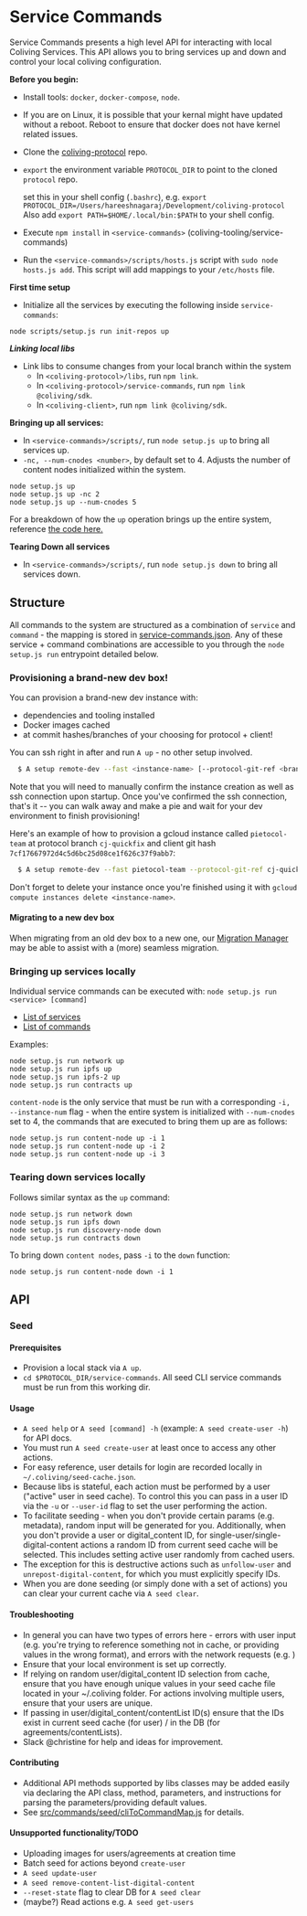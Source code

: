# Service Commands

Service Commands presents a high level API for interacting with local Coliving Services.
This API allows you to bring services up and down and control your local coliving configuration.

**Before you begin:**

- Install tools: `docker`, `docker-compose`, `node`.
- If you are on Linux, it is possible that your kernal might have updated without a reboot. Reboot to ensure that docker does not have kernel related issues.
- Clone the [coliving-protocol](https://github.com/dgc-network/coliving-protocol) repo.
- `export` the environment variable `PROTOCOL_DIR` to point to the cloned `protocol` repo.

  set this in your shell config (`.bashrc`), e.g. `export PROTOCOL_DIR=/Users/hareeshnagaraj/Development/coliving-protocol`
  Also add `export PATH=$HOME/.local/bin:$PATH` to your shell config.

- Execute `npm install` in `<service-commands>` (coliving-tooling/service-commands)
- Run the `<service-commands>/scripts/hosts.js` script with `sudo node hosts.js add`. This script will add mappings to your `/etc/hosts` file.

**First time setup**

- Initialize all the services by executing the following inside `service-commands`:

```
node scripts/setup.js run init-repos up
```

**_Linking local libs_**

- Link libs to consume changes from your local branch within the system
  - In `<coliving-protocol>/libs`, run `npm link`.
  - In `<coliving-protocol>/service-commands`, run `npm link @coliving/sdk`.
  - In `<coliving-client>`, run `npm link @coliving/sdk`.

**Bringing up all services:**

- In `<service-commands>/scripts/`, run `node setup.js up` to bring all services up.
- `-nc, --num-cnodes <number>`, by default set to 4. Adjusts the number of content nodes initialized within the system.

```
node setup.js up
node setup.js up -nc 2
node setup.js up --num-cnodes 5
```

For a breakdown of how the `up` operation brings up the entire system, reference [the code here.](src/setup.js#L208)

**Tearing Down all services**

- In `<service-commands>/scripts/`, run `node setup.js down` to bring all services down.

## Structure

All commands to the system are structured as a combination of `service` and `command` - the mapping is stored in [service-commands.json](src/commands/service-commands.json). Any of these service + command combinations are accessible to you through the `node setup.js run` entrypoint detailed below.

### Provisioning a brand-new dev box!

You can provision a brand-new dev instance with:

- dependencies and tooling installed
- Docker images cached
- at commit hashes/branches of your choosing for protocol + client!

You can ssh right in after and run `A up` - no other setup involved.

```bash
  $ A setup remote-dev --fast <instance-name> [--protocol-git-ref <branch-name-or-commit-hash>] [--client-git-ref <branch-name-or-commit-hash>]
```

Note that you will need to manually confirm the instance creation as well as ssh connection upon startup. Once you've confirmed the ssh connection, that's it -- you can walk away and make a pie and wait for your dev environment to finish provisioning!

Here's an example of how to provision a gcloud instance called `pietocol-team` at protocol branch `cj-quickfix` and client git hash `7cf17667972d4c5d6bc25d08ce1f626c37f9abb7`:

```bash
  $ A setup remote-dev --fast pietocol-team --protocol-git-ref cj-quickfix --client-git-ref 7cf17667972d4c5d6bc25d08ce1f626c37f9abb7
```

Don't forget to delete your instance once you're finished using it with `gcloud compute instances delete <instance-name>`.

#### Migrating to a new dev box

When migrating from an old dev box to a new one, our [Migration Manager](./scripts/.env/README.md) may be able to assist with a (more) seamless migration.

### Bringing up services locally

Individual service commands can be executed with: `node setup.js run <service> [command]`

- [List of services](src/setup.js#L94)
- [List of commands](src/setup.js#L79)

Examples:

```
node setup.js run network up
node setup.js run ipfs up
node setup.js run ipfs-2 up
node setup.js run contracts up
```

`content-node` is the only service that must be run with a corresponding `-i, --instance-num` flag - when the entire system is initialized with `--num-cnodes` set to 4, the commands that are executed to bring them up are as follows:

```
node setup.js run content-node up -i 1
node setup.js run content-node up -i 2
node setup.js run content-node up -i 3
```

### Tearing down services locally

Follows similar syntax as the `up` command:

```
node setup.js run network down
node setup.js run ipfs down
node setup.js run discovery-node down
node setup.js run contracts down
```

To bring down `content nodes`, pass `-i` to the `down` function:

```
node setup.js run content-node down -i 1
```

## API

### Seed

#### Prerequisites

- Provision a local stack via `A up`.
- `cd $PROTOCOL_DIR/service-commands`. All seed CLI service commands must be run from this working dir.

#### Usage

- `A seed help` or `A seed [command] -h` (example: `A seed create-user -h`) for API docs.
- You must run `A seed create-user` at least once to access any other actions.
- For easy reference, user details for login are recorded locally in `~/.coliving/seed-cache.json`.
- Because libs is stateful, each action must be performed by a user ("active" user in seed cache). To control this you can pass in a user ID via the `-u` or `--user-id` flag to set the user performing the action.
- To facilitate seeding - when you don't provide certain params (e.g. metadata), random input will be generated for you. Additionally, when you don't provide a user or digital_content ID, for single-user/single-digital-content actions a random ID from current seed cache will be selected. This includes setting active user randomly from cached users.
- The exception for this is destructive actions such as `unfollow-user` and `unrepost-digital-content`, for which you must explicitly specify IDs.
- When you are done seeding (or simply done with a set of actions) you can clear your current cache via `A seed clear`.

#### Troubleshooting

- In general you can have two types of errors here - errors with user input (e.g. you're trying to reference something not in cache, or providing values in the wrong format), and errors with the network requests (e.g. )
- Ensure that your local environment is set up correctly.
- If relying on random user/digital_content ID selection from cache, ensure that you have enough unique values in your seed cache file located in your ~/.coliving folder. For actions involving multiple users, ensure that your users are unique.
- If passing in user/digital_content/contentList ID(s) ensure that the IDs exist in current seed cache (for user) / in the DB (for agreements/contentLists).
- Slack @christine for help and ideas for improvement.

#### Contributing

- Additional API methods supported by libs classes may be added easily via declaring the API class, method, parameters, and instructions for parsing the parameters/providing default values.
- See [src/commands/seed/cliToCommandMap.js](src/commands/seed/cliToCommandMap.js) for details.

#### Unsupported functionality/TODO

- Uploading images for users/agreements at creation time
- Batch seed for actions beyond `create-user`
- `A seed update-user`
- `A seed remove-content-list-digital-content`
- `--reset-state` flag to clear DB for `A seed clear`
- (maybe?) Read actions e.g. `A seed get-users`
